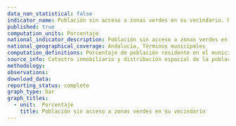 ```yaml
---
data_non_statistical: false
indicator_name: Población sin acceso a zonas verdes en su vecindario. Mayores de 65 años
published: true
computation_units: Porcentaje
national_indicator_description: Población sin acceso a zonas verdes en su vecindario. Mayores de 65 años
national_geographical_coverage: Andalucía, Términos municipales
computation_definitions: Porcentaje de población residente en el municipio que no dispone de una zona verde accesible a 10 minutos caminando desde su residencia (portal).  Este indicador aproxima, a nivel municipal,  información sobre  superficie edificada de las ciudades que se dedica a espacios abiertos para uso público de todos, desglosada por sexo y edad.
source_info: Catastro inmobiliario y distribución espacial de la población en Andalucía
methodology:
observations: 
download_data:
reporting_status: complete
graph_type: bar
graph_titles:
  - unit:  Porcentaje
    title: Población sin acceso a zonas verdes en su vecindario
---
```

